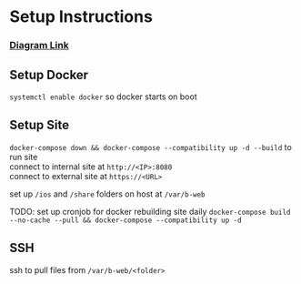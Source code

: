 # Setup Instructions

### [Diagram Link](https://jamboard.google.com/d/1pkwU_UkmgpaK4JpXp_8qj7HtILJte2UyIiuDW-216mk/edit?usp=sharing)

## Setup Docker
`systemctl enable docker` so docker starts on boot  

## Setup Site
`docker-compose down && docker-compose --compatibility up -d --build` to run site  
connect to internal site at `http://<IP>:8080`  
connect to external site at `https://<URL>`  

set up `/ios` and `/share` folders on host at `/var/b-web`  

TODO: set up cronjob for docker rebuilding site daily `docker-compose build --no-cache --pull && docker-compose --compatibility up -d`   

## SSH
ssh to pull files from `/var/b-web/<folder>`
